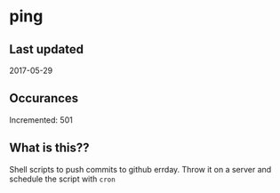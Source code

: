 # ping

## Last updated
2017-05-29

## Occurances
Incremented: 501

## What is this??
Shell scripts to push commits to github errday. Throw it on a server and schedule the script with `cron`


